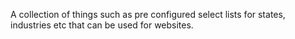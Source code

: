 A collection of things such as pre configured select lists for states, industries etc that can be used for websites.
